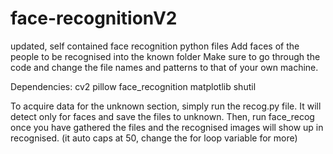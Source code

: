 # face-recognitionV2
updated, self contained face recognition python files
Add faces of the people to be recognised into the known folder
Make sure to go through the code and change the file names and patterns to that of your own machine.

Dependencies:
cv2
pillow
face_recognition
matplotlib
shutil

To acquire data for the unknown section, simply run the recog.py file. It will detect only for faces and save the files to unknown. Then, run face_recog once you have gathered the files and the recognised images will show up in recognised. (it auto caps at 50, change the for loop variable for more)

